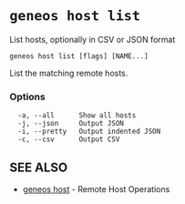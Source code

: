 # `geneos host list`

List hosts, optionally in CSV or JSON format

```text
geneos host list [flags] [NAME...]
```

List the matching remote hosts.

### Options

```text
  -a, --all      Show all hosts
  -j, --json     Output JSON
  -i, --pretty   Output indented JSON
  -c, --csv      Output CSV
```

## SEE ALSO

* [geneos host](geneos_host.md)	 - Remote Host Operations
